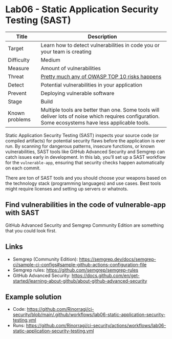 # Lab06 - Static Application Security Testing (SAST)

| Title          | Description                                                                                                                                         |
| -------------- | --------------------------------------------------------------------------------------------------------------------------------------------------- |
| Target         | Learn how to detect vulnerabilities in code you or your team is creating                                                                            |
| Difficulty     | Medium                                                                                                                                              |
| Measure        | Amount of vulnerabilities                                                                                                                           |
| Threat         | [Pretty much any of OWASP TOP 10 risks happens](https://owasp.org/www-project-top-ten/)                                                             |
| Detect         | Potential vulnerabilities in your application                                                                                                       |
| Prevent        | Deploying vulnerable software                                                                                                                       |
| Stage          | Build                                                                                                                                               |
| Known problems | Multiple tools are better than one. Some tools will deliver lots of noise which requires configuration. Some ecosystems have less applicable tools. |

Static Application Security Testing (SAST) inspects your source code (or compiled artifacts) for potential security flaws before the application is ever run. By scanning for dangerous patterns, insecure functions, or known vulnerabilities, SAST tools like GitHub Advanced Security and Semgrep can catch issues early in development. In this lab, you’ll set up a SAST workflow for the `vulnerable-app`, ensuring that security checks happen automatically on each commit.

There are ton of SAST tools and you should choose your weapons based on the technology stack (programming languages) and use cases. Best tools might require licenses and setting up servers or whatnots.

## Find vulnerabilities in the code of vulnerable-app with SAST

GitHub Advanced Security and Semgrep Community Edition are something that you could look first.

## Links

- Semgrep (Community Edition): <https://semgrep.dev/docs/semgrep-ci/sample-ci-configs#sample-github-actions-configuration-file>
- Semgrep rules: <https://github.com/semgrep/semgrep-rules>
- GitHub Advanced Security: <https://docs.github.com/en/get-started/learning-about-github/about-github-advanced-security>

## Example solution

- Code: <https://github.com/Rinorragi/ci-security/blob/main/.github/workflows/lab06-static-application-security-testing.yml>
- Runs: <https://github.com/Rinorragi/ci-security/actions/workflows/lab06-static-application-security-testing.yml>

